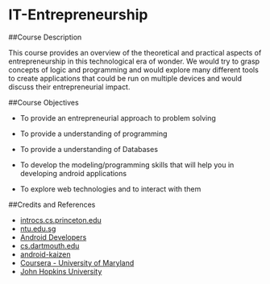 # IT-Entrepreneurship


##Course Description

This course   provides   an   overview   of   the   theoretical   and   practical   aspects   of
entrepreneurship   in   this   technological   era   of   wonder.   We   would   try   to   grasp
concepts of logic and programming and would explore many different tools to create
applications   that   could   be   run   on   multiple   devices   and   would   discuss   their
entrepreneurial impact. 

##Course Objectives

* To provide an entrepreneurial approach to problem solving

* To provide a understanding of programming

* To provide a understanding of Databases

* To develop the modeling/programming skills that will help you in developing android applications

* To explore web technologies and to interact with them

##Credits and References

* [introcs.cs.princeton.edu](http://introcs.cs.princeton.edu/java/home/)
* [ntu.edu.sg](https://www.ntu.edu.sg/home/ehchua/programming/index.html)
* [Android Developers](https://developer.android.com/index.html)
* [cs.dartmouth.edu](http://www.cs.dartmouth.edu/~campbell/cs65/cs65.html)
* [android-kaizen](http://android-kaizen.com/2015/01/04/tutorial-multi-pane-fragments/)
* [Coursera - University of Maryland](https://www.coursera.org/learn/android-programming/)
* [John Hopkins University](https://github.com/jhu-ep-coursera/)
